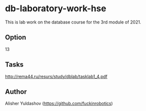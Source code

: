 # db-laboratory-work-hse
This is lab work on the database course for the 3rd module of 2021. 
## Option
13
## Tasks
http://rema44.ru/resurs/study/dblab/tasklab1_4.pdf
## Author
Alisher Yuldashov (https://github.com/fuckinrobotics)

